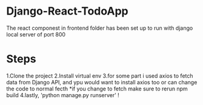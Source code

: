 # Django-React-TodoApp
The react componest in frontend folder has been set up to run with django local server of port 800

# Steps
<bold>1.Clone the project</bold>
<bold>2.Install virtual env</bold>
<bold>3.for some part i used axios to fetch data from Django API, and ypu would want to install axios too or can change the code to normal fecth</bold>
*if you change to fetch make sure to rerun npm build
<bold>4.lastly, 'python manage.py runserver' !</bold>

